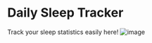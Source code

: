 # Daily Sleep Tracker
Track your sleep statistics easily here!
![image](https://user-images.githubusercontent.com/52435643/212468242-5ce6ac90-793e-4c52-a136-6ac7155d7b31.png)
